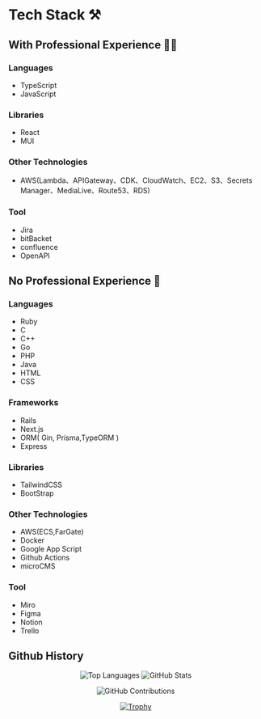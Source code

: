 # Tech Stack ⚒️

## With Professional Experience 👨‍💻

### Languages 
- TypeScript
- JavaScript

### Libraries
- React
- MUI

### Other Technologies
- AWS(Lambda、APIGateway、CDK、CloudWatch、EC2、S3、Secrets Manager、MediaLive、Route53、RDS)

### Tool
- Jira
- bitBacket
- confluence
- OpenAPI

## No Professional Experience 🍹
### Languages
- Ruby
- C
- C++
- Go
- PHP
- Java
- HTML
- CSS

### Frameworks
- Rails
- Next.js
- ORM( Gin, Prisma,TypeORM )
- Express

### Libraries
- TailwindCSS
- BootStrap

### Other Technologies
- AWS(ECS,FarGate)
- Docker
- Google App Script
- Github Actions
- microCMS

### Tool
- Miro
- Figma
- Notion
- Trello


## Github History

<div align="center">

  ![Top Languages](https://github-readme-stats.vercel.app/api/top-langs/?username=j19015&layout=compact&show_icons=true&theme=onedark)
  ![GitHub Stats](https://github-readme-stats.vercel.app/api?username=j19015&theme=onedark&show_icons=true)

</div>

<div align="center">

  ![GitHub Contributions](https://github-readme-streak-stats.herokuapp.com/?user=j19015&theme=onedark)

</div>

<div align="center">

  [![Trophy](https://github-profile-trophy.vercel.app/?username=j19015&theme=onedark&column=7)](https://github.com/ryo-ma/github-profile-trophy)

</div>
